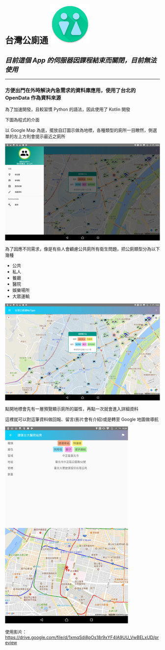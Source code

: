 # 台灣公廁通 ![image](https://github.com/samx81/twtoiletfinder/blob/master/md_image/web_hi_res_512.png?raw=true)

## *目前這個 App 的伺服器因課程結束而關閉，目前無法使用*
***
### 方便出門在外時解決內急需求的資料庫應用，使用了台北的 OpenData 作為資料來源
為了加速開發，且較習慣 Python 的語法，因此使用了 Kotlin 開發

下圖為程式的介面

以 Google Map 為底，擺放自訂圖示做為地標，各種類型的廁所一目瞭然，側選單的左上方則會提示最近之廁所

<img src="https://github.com/samx81/twtoiletfinder/blob/master/md_image/NEW_Screenshot_20180102-215436.png?raw=true" width="640">

為了因應不同需求，像是有些人會顧慮公共廁所有衛生問題，把公廁類型分為以下幾種
- 公共
- 私人
- 餐廳
- 醫院
- 娛樂場所
- 大眾運輸

<img src="https://raw.githubusercontent.com/samx81/twtoiletfinder/master/md_image/NEW_Screenshot_20180102-215423.png" width="640">

點開地標會先有一層預覽顯示廁所的屬性，再點一次就會進入詳細資料

這裡就可以對這筆資料做回報、留言(影片會有介紹)或是轉至 Google 地圖做導航

<img src="https://raw.githubusercontent.com/samx81/twtoiletfinder/master/md_image/NEW_Screenshot_20180102-215949.png" width="400">

使用影片：
https://drive.google.com/file/d/1xmqSdi8pOs18r9xYF4IA9UU_VwBELxUD/preview
